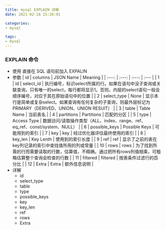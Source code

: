 ```yaml
---
title: mysql EXPLAIN 详解
date: 2021-02-18 15:26:01

categories: 
- mysql

tags: 
- mysql
---
```

### EXPLAIN 命令
- 使用 
	直接在 SQL 语句前加入 EXPALIN 
- 参数
| id | columns | JSON Name | Meaning |
| :---: | :---: | :---: | :--- |
| 1 | id | select_id | 执行编号，标识select所属的行。如果在语句中没子查询或关联查询，只有唯一的select，每行都将显示1。否则，内层的select语句一般会顺序编号，对应于其在原始语句中的位置 |
| 2 | select_type | None | 显示本行是简单或复杂select。如果查询有任何复杂的子查询，则最外层标记为PRIMARY（DERIVED、UNION、UNION RESUlT） |
| 3 | table | Table Name | 当前表名 |
| 4 | partitions | Partitions | 匹配的分区 |
| 5 | type | Access Type | 数据访问/读取操作类型（ALL、index、range、ref、eq_ref、const/system、NULL） |
| 6 | possible_keys | Possible Keys | 可能用到的索引 |
| 7 | key | key | 经过优化器评估最终使用的索引 |
| 8 | key_len | Key Lenth | 使用到的索引长度 |
| 9 | ref | ref | 显示了之前的表在key列记录的索引中查找值所用的列或常量 |
| 10 | rows | rows | 为了找到所需的行而需要读取的行数，估算值，不精确。通过把所有rows列值相乘，可粗略估算整个查询会检查的行数 |
| 11 | filtered | filtered | 按表条件过滤行的百分比 |
| 12 | Extra | Extra | 额外信息说明 |
- 详解
	- id
	- select_type
	- table
	- type
	- possible_keys
	- key
	- key_len
	- ref
	- rows
	- Extra